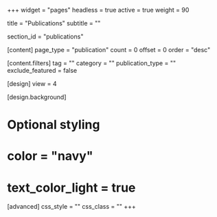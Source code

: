 +++
widget = "pages"
headless = true
active = true
weight = 90

title = "Publications"
subtitle = ""

section_id = "publications"

[content]
  page_type = "publication"
  count = 0
  offset = 0
  order = "desc"

  [content.filters]
    tag = ""
    category = ""
    publication_type = ""
    exclude_featured = false

[design]
  view = 4

[design.background]
  # Optional styling
  # color = "navy"
  # text_color_light = true

[advanced]
  css_style = ""
  css_class = ""
+++

<a id="publications"></a>

